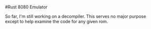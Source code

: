 #Rust 8080 Emulator

So far, I'm still working on a decompiler.  This serves no major purpose except to help examine the code for any given rom.  
